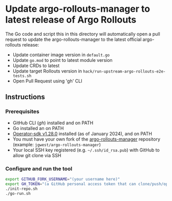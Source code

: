 # Update argo-rollouts-manager to latest release of Argo Rollouts

The Go code and script this in this directory will automatically open a pull request to update the argo-rollouts-manager to the latest official argo-rollouts release:
- Update container image version in `default.go`
- Update `go.mod` to point to latest module version
- Update CRDs to latest
- Update target Rollouts version in `hack/run-upstream-argo-rollouts-e2e-tests.sh`
- Open Pull Request using 'gh' CLI

## Instructions

### Prerequisites
- GitHub CLI (_gh_) installed and on PATH
- Go installed an on PATH
- [Operator-sdk v1.28.0](https://github.com/operator-framework/operator-sdk/releases/tag/v1.28.0) installed (as of January 2024), and on PATH
- You must have your own fork of the [argo-rollouts-manager](https://github.com/argoproj-labs/argo-rollouts-manager) repository (example: `jgwest/argo-rollouts-manager`)
- Your local SSH key registered (e.g. `~/.ssh/id_rsa.pub`) with GitHub to allow git clone via SSH

### Configure and run the tool

```bash
export GITHUB_FORK_USERNAME="(your username here)"
export GH_TOKEN="(a GitHub personal access token that can clone/push/open PRs against argo-rollouts-manager repo)"
./init-repo.sh
./go-run.sh
```
